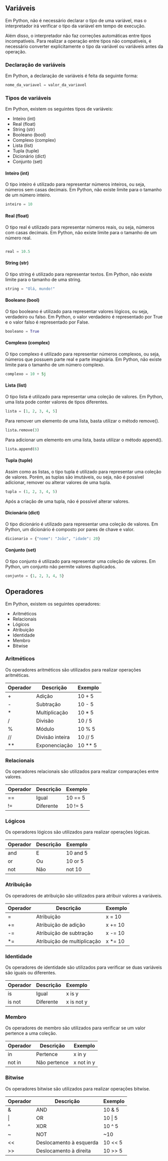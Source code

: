 ## Variáveis 

Em Python, não é necessário declarar o tipo de uma variável, mas o interpretador irá verificar o tipo da variável em tempo de execução.

Além disso, o interpretador não faz correções automáticas entre tipos incompatíveis. Para realizar a operação entre tipos não compatíveis, é necessário converter explicitamente o tipo da variável ou variáveis antes da operação.

### Declaração de variáveis

Em Python, a declaração de variáveis é feita da seguinte forma:

```python
nome_da_variavel = valor_da_variavel
```

### Tipos de variáveis

Em Python, existem os seguintes tipos de variáveis:

* Inteiro (int)
* Real (float)
* String (str)
* Booleano (bool)
* Complexo (complex)
* Lista (list)
* Tupla (tuple)
* Dicionário (dict)
* Conjunto (set)

#### Inteiro (int)

O tipo inteiro é utilizado para representar números inteiros, ou seja, números sem casas decimais. Em Python, não existe limite para o tamanho de um número inteiro.

```python
inteiro = 10
```

#### Real (float)

O tipo real é utilizado para representar números reais, ou seja, números com casas decimais. Em Python, não existe limite para o tamanho de um número real.

```python

real = 10.5
```

#### String (str)

O tipo string é utilizado para representar textos. Em Python, não existe limite para o tamanho de uma string.

```python
string = "Olá, mundo!"
```

#### Booleano (bool)

O tipo booleano é utilizado para representar valores lógicos, ou seja, verdadeiro ou falso. Em Python, o valor verdadeiro é representado por True e o valor falso é representado por False.

```python
booleano = True
```

#### Complexo (complex)

O tipo complexo é utilizado para representar números complexos, ou seja, números que possuem parte real e parte imaginária. Em Python, não existe limite para o tamanho de um número complexo.

```python
complexo = 10 + 5j
```

#### Lista (list)

O tipo lista é utilizado para representar uma coleção de valores. Em Python, uma lista pode conter valores de tipos diferentes.

```python
lista = [1, 2, 3, 4, 5]
```

Para remover um elemento de uma lista, basta utilizar o método remove().

```python
lista.remove(3)
```

Para adicionar um elemento em uma lista, basta utilizar o método append().

```python
lista.append(6)
```

#### Tupla (tuple)

Assim como as listas, o tipo tupla é utilizado para representar uma coleção de valores. Porém, as tuplas são imutáveis, ou seja, não é possível adicionar, remover ou alterar valores de uma tupla.

```python
tupla = (1, 2, 3, 4, 5)
```

Após a criação de uma tupla, não é possível alterar valores.



#### Dicionário (dict)

O tipo dicionário é utilizado para representar uma coleção de valores. Em Python, um dicionário é composto por pares de chave e valor.

```python
dicionario = {"nome": "João", "idade": 20}
```

#### Conjunto (set)

O tipo conjunto é utilizado para representar uma coleção de valores. Em Python, um conjunto não permite valores duplicados.

```python
conjunto = {1, 2, 3, 4, 5}
```

## Operadores

Em Python, existem os seguintes operadores:

* Aritméticos
* Relacionais
* Lógicos
* Atribuição
* Identidade
* Membro
* Bitwise

### Aritméticos

Os operadores aritméticos são utilizados para realizar operações aritméticas.

| Operador | Descrição | Exemplo |
| --- | --- | --- |
| + | Adição | 10 + 5 |
| - | Subtração | 10 - 5 |
| * | Multiplicação | 10 * 5 |
| / | Divisão | 10 / 5 |
| % | Módulo | 10 % 5 |
| // | Divisão inteira | 10 // 5 |
| ** | Exponenciação | 10 ** 5 |

### Relacionais

Os operadores relacionais são utilizados para realizar comparações entre valores.

| Operador | Descrição | Exemplo |
| --- | --- | --- |
| == | Igual | 10 == 5 |
| != | Diferente | 10 != 5 |

### Lógicos

Os operadores lógicos são utilizados para realizar operações lógicas.

| Operador | Descrição | Exemplo |
| --- | --- | --- |
| and | E | 10 and 5 |
| or | Ou | 10 or 5 |
| not | Não | not 10 |

### Atribuição

Os operadores de atribuição são utilizados para atribuir valores a variáveis.

| Operador | Descrição | Exemplo |
| --- | --- | --- |
| = | Atribuição | x = 10 |
| += | Atribuição de adição | x += 10 |
| -= | Atribuição de subtração | x -= 10 |
| *= | Atribuição de multiplicação | x *= 10 |

### Identidade

Os operadores de identidade são utilizados para verificar se duas variáveis são iguais ou diferentes.

| Operador | Descrição | Exemplo |
| --- | --- | --- |
| is | Igual | x is y |
| is not | Diferente | x is not y |

### Membro

Os operadores de membro são utilizados para verificar se um valor pertence a uma coleção.

| Operador | Descrição | Exemplo |
| --- | --- | --- |
| in | Pertence | x in y |
| not in | Não pertence | x not in y |

### Bitwise

Os operadores bitwise são utilizados para realizar operações bitwise.

| Operador | Descrição | Exemplo |
| --- | --- | --- |
| & | AND | 10 & 5 |
| \| | OR | 10 \| 5 |
| ^ | XOR | 10 ^ 5 |
| ~ | NOT | ~10 |
| << | Deslocamento à esquerda | 10 << 5 |
| >> | Deslocamento à direita | 10 >> 5 |

